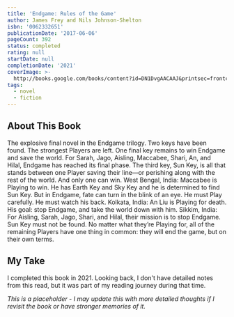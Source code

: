 ```yaml
---
title: 'Endgame: Rules of the Game'
author: James Frey and Nils Johnson-Shelton
isbn: '0062332651'
publicationDate: '2017-06-06'
pageCount: 392
status: completed
rating: null
startDate: null
completionDate: '2021'
coverImage: >-
  http://books.google.com/books/content?id=DN1DvgAACAAJ&printsec=frontcover&img=1&zoom=1&source=gbs_api
tags:
  - novel
  - fiction
---
```


## About This Book

The explosive final novel in the Endgame trilogy. Two keys have been found. The strongest Players are left. One final key remains to win Endgame and save the world. For Sarah, Jago, Aisling, Maccabee, Shari, An, and Hilal, Endgame has reached its final phase. The third key, Sun Key, is all that stands between one Player saving their line—or perishing along with the rest of the world. And only one can win. West Bengal, India: Maccabee is Playing to win. He has Earth Key and Sky Key and he is determined to find Sun Key. But in Endgame, fate can turn in the blink of an eye. He must Play carefully. He must watch his back. Kolkata, India: An Liu is Playing for death. His goal: stop Endgame, and take the world down with him. Sikkim, India: For Aisling, Sarah, Jago, Shari, and Hilal, their mission is to stop Endgame. Sun Key must not be found. No matter what they’re Playing for, all of the remaining Players have one thing in common: they will end the game, but on their own terms.

## My Take

I completed this book in 2021. Looking back, I don't have detailed notes from this read, but it was part of my reading journey during that time.

_This is a placeholder - I may update this with more detailed thoughts if I revisit the book or have stronger memories of it._
